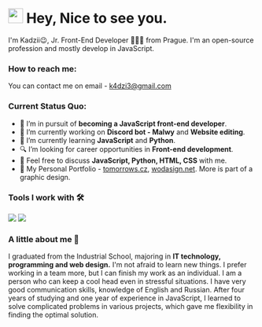 <h1><img src="https://emojis.slackmojis.com/emojis/images/1531849430/4246/blob-sunglasses.gif?1531849430" width="30"/> Hey, Nice to see you.</h1>

I'm Kadzii😉, Jr. Front-End Developer 👨🏻‍💻 from Prague. I'm an open-source profession and mostly develop in JavaScript.

### How to reach me: 
You can contact me on email - k4dzi3@gmail.com

### Current Status Quo:

- 💼 I’m in pursuit of <strong>becoming a JavaScript front-end developer</strong>.
- 🔭 I’m currently working on <strong>Discord bot - Malwy</strong> and <strong>Website editing</strong>.
- 🌱 I’m currently learning <strong>JavaScript</strong> and <strong>Python</strong>.
- 🔍 I’m looking for career opportunities in <strong>Front-end development</strong>.
- 💬 Feel free to discuss <strong>JavaScript, Python, HTML, CSS</strong> with me.
- 👀 My Personal Portfolio - [tomorrows.cz](https://524w.eu/), [wodasign.net](https://www.wodasign.net/en/). More is part of a graphic design.

### Tools I work with 🛠

<img src="https://img.shields.io/badge/python%20-%2314354C.svg?&style=for-the-badge&logo=python&logoColor=white">   <img src="https://img.shields.io/badge/javascript%20-%23323330.svg?&style=for-the-badge&logo=javascript&logoColor=%23F7DF1E">

### A little about me 💬

I graduated from the Industrial School, majoring in <strong>IT technology, programming and web design.</strong> I'm not afraid to learn new things. I prefer working in a team more, but I can finish my work as an individual. I am a person who can keep a cool head even in stressful situations. I have very good communication skills, knowledge of English and Russian. After four years of studying and one year of experience in JavaScript, I learned to solve complicated problems in various projects, which gave me flexibility in finding the optimal solution.

